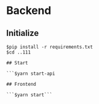 # Backend
## Initialize

```$cd api
$pip install -r requirements.txt
$cd ..111

## Start

```$yarn start-api

## Frontend

```$yarn start```